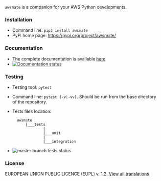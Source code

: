 `awsmate` is a companion for your AWS Python developments.


### Installation

* Command line: `pip3 install awsmate`
* PyPI home page: https://pypi.org/project/awsmate/


### Documentation

* The complete documentation is available [here](https://awsmate.readthedocs.io/ "awsmate documentation")
* [![Documentation status](https://readthedocs.org/projects/awsmate/badge/?version=latest)](https://awsmate.readthedocs.io/en/latest/?badge=latest)

### Testing

* Testing tool: `pytest`
* Command line: `pytest [-v|-vv]`. Should be run from the base directory of the repository.
* Tests files location:

        awsmate
            |___tests
                    |
                    |___unit
                    |
                    |___integration

* ![master branch tests status](https://github.com/shlublu/awsmate/actions/workflows/tests.yaml/badge.svg?branch=master)

### License

EUROPEAN UNION PUBLIC LICENCE (EUPL) v. 1.2.
[View all translations](https://joinup.ec.europa.eu/collection/eupl/eupl-text-eupl-12 "EUPL-1.2")
